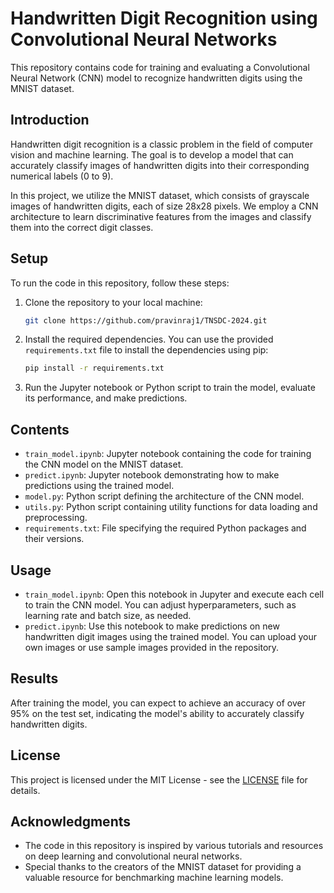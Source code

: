 # Handwritten Digit Recognition using Convolutional Neural Networks

This repository contains code for training and evaluating a Convolutional Neural Network (CNN) model to recognize handwritten digits using the MNIST dataset.

## Introduction

Handwritten digit recognition is a classic problem in the field of computer vision and machine learning. The goal is to develop a model that can accurately classify images of handwritten digits into their corresponding numerical labels (0 to 9).

In this project, we utilize the MNIST dataset, which consists of grayscale images of handwritten digits, each of size 28x28 pixels. We employ a CNN architecture to learn discriminative features from the images and classify them into the correct digit classes.

## Setup

To run the code in this repository, follow these steps:

1. Clone the repository to your local machine:

    ```bash
    git clone https://github.com/pravinraj1/TNSDC-2024.git
    ```

2. Install the required dependencies. You can use the provided `requirements.txt` file to install the dependencies using pip:

    ```bash
    pip install -r requirements.txt
    ```

3. Run the Jupyter notebook or Python script to train the model, evaluate its performance, and make predictions.

## Contents

- `train_model.ipynb`: Jupyter notebook containing the code for training the CNN model on the MNIST dataset.
- `predict.ipynb`: Jupyter notebook demonstrating how to make predictions using the trained model.
- `model.py`: Python script defining the architecture of the CNN model.
- `utils.py`: Python script containing utility functions for data loading and preprocessing.
- `requirements.txt`: File specifying the required Python packages and their versions.

## Usage

- `train_model.ipynb`: Open this notebook in Jupyter and execute each cell to train the CNN model. You can adjust hyperparameters, such as learning rate and batch size, as needed.
- `predict.ipynb`: Use this notebook to make predictions on new handwritten digit images using the trained model. You can upload your own images or use sample images provided in the repository.

## Results

After training the model, you can expect to achieve an accuracy of over 95% on the test set, indicating the model's ability to accurately classify handwritten digits.

## License

This project is licensed under the MIT License - see the [LICENSE](LICENSE) file for details.

## Acknowledgments

- The code in this repository is inspired by various tutorials and resources on deep learning and convolutional neural networks.
- Special thanks to the creators of the MNIST dataset for providing a valuable resource for benchmarking machine learning models.
